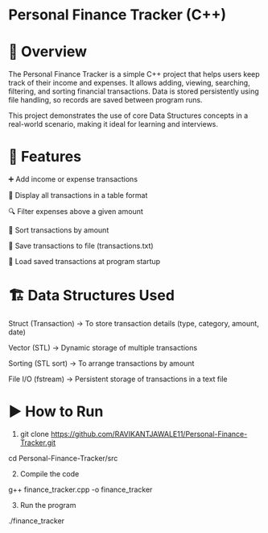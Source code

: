 # Personal Finance Tracker (C++)


# 📌 Overview
The Personal Finance Tracker is a simple C++ project that helps users keep track of their income and expenses.
It allows adding, viewing, searching, filtering, and sorting financial transactions.
Data is stored persistently using file handling, so records are saved between program runs.

This project demonstrates the use of core Data Structures concepts in a real-world scenario, making it ideal for learning and interviews.

# 🚀 Features

➕ Add income or expense transactions

📄 Display all transactions in a table format

🔍 Filter expenses above a given amount

🔀 Sort transactions by amount

💾 Save transactions to file (transactions.txt)

📂 Load saved transactions at program startup

# 🏗️ Data Structures Used

Struct (Transaction) → To store transaction details (type, category, amount, date)

Vector (STL) → Dynamic storage of multiple transactions

Sorting (STL sort) → To arrange transactions by amount

File I/O (fstream) → Persistent storage of transactions in a text file


# ▶️ How to Run

1) git clone https://github.com/RAVIKANTJAWALE11/Personal-Finance-Tracker.git

cd Personal-Finance-Tracker/src

2) Compile the code

g++ finance_tracker.cpp -o finance_tracker

3) Run the program

 ./finance_tracker

